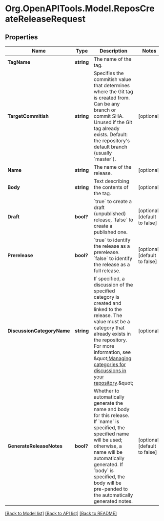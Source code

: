 # Org.OpenAPITools.Model.ReposCreateReleaseRequest

## Properties

Name | Type | Description | Notes
------------ | ------------- | ------------- | -------------
**TagName** | **string** | The name of the tag. | 
**TargetCommitish** | **string** | Specifies the commitish value that determines where the Git tag is created from. Can be any branch or commit SHA. Unused if the Git tag already exists. Default: the repository&#39;s default branch (usually &#x60;master&#x60;). | [optional] 
**Name** | **string** | The name of the release. | [optional] 
**Body** | **string** | Text describing the contents of the tag. | [optional] 
**Draft** | **bool?** | &#x60;true&#x60; to create a draft (unpublished) release, &#x60;false&#x60; to create a published one. | [optional] [default to false]
**Prerelease** | **bool?** | &#x60;true&#x60; to identify the release as a prerelease. &#x60;false&#x60; to identify the release as a full release. | [optional] [default to false]
**DiscussionCategoryName** | **string** | If specified, a discussion of the specified category is created and linked to the release. The value must be a category that already exists in the repository. For more information, see \&quot;[Managing categories for discussions in your repository](https://docs.github.com/discussions/managing-discussions-for-your-community/managing-categories-for-discussions-in-your-repository).\&quot; | [optional] 
**GenerateReleaseNotes** | **bool?** | Whether to automatically generate the name and body for this release. If &#x60;name&#x60; is specified, the specified name will be used; otherwise, a name will be automatically generated. If &#x60;body&#x60; is specified, the body will be pre-pended to the automatically generated notes. | [optional] [default to false]

[[Back to Model list]](../README.md#documentation-for-models) [[Back to API list]](../README.md#documentation-for-api-endpoints) [[Back to README]](../README.md)

